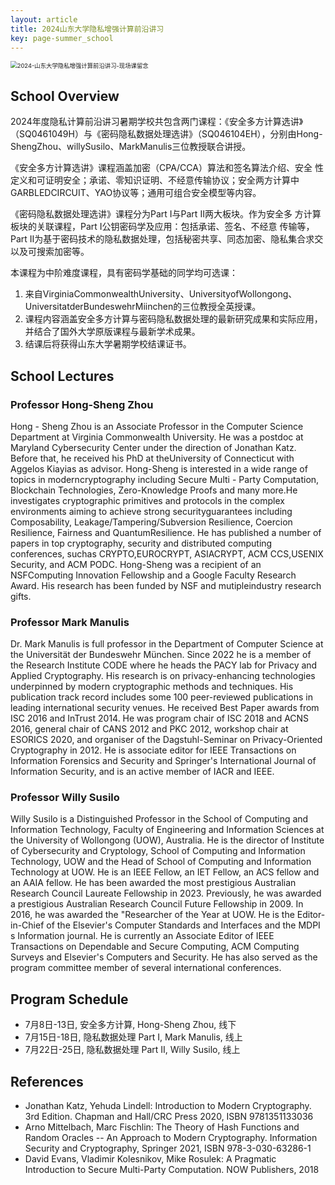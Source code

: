 ```yaml
---
layout: article
title: 2024山东大学隐私增强计算前沿讲习
key: page-summer_school
---
```


<!-- # 2024山东大学隐私增强计算前沿讲习 -->

<img src="./images/2024-山东大学隐私增强计算前沿讲习-现场课留念.png" alt="2024-山东大学隐私增强计算前沿讲习-现场课留念" style="zoom:67%;" />

## School Overview

2024年度隐私计算前沿讲习暑期学校共包含两门课程：《安全多方计算选讲》（SQ0461049H）与《密码隐私数据处理选讲》（SQ046104EH），分别由Hong-ShengZhou、willySusilo、MarkManulis三位教授联合讲授。

《安全多方计算选讲》课程涵盖加密（CPA/CCA）算法和签名算法介绍、安全 性定义和可证明安全；承诺、零知识证明、不经意传输协议；安全两方计算中GARBLEDCIRCUIT、YAO协议等；通用可组合安全模型等内容。

《密码隐私数据处理选讲》课程分为Part Ⅰ与Part Ⅱ两大板块。作为安全多 方计算板块的关联课程，Part Ⅰ公钥密码学及应用：包括承诺、签名、不经意 传输等，Part Ⅱ为基于密码技术的隐私数据处理，包括秘密共享、同态加密、隐私集合求交以及可搜索加密等。

本课程为中阶难度课程，具有密码学基础的同学均可选课：

1. 来自VirginiaCommonwealthUniversity、UniversityofWollongong、UniversitatderBundeswehrMiinchen的三位教授全英授课。
2. 课程内容涵盖安全多方计算与密码隐私数据处理的最新研究成果和实际应用，并结合了国外大学原版课程与最新学术成果。
3. 结课后将获得山东大学暑期学校结课证书。

## School Lectures

### Professor Hong-Sheng Zhou

Hong - Sheng Zhou is an Associate Professor in the Computer Science Department at Virginia Commonwealth University. He was a postdoc at Maryland Cybersecurity Center under the direction of Jonathan Katz. Before that, he received his PhD at theUniversity of Connecticut with Aggelos Kiayias as advisor. Hong-Sheng is interested in a wide range of topics in moderncryptography including Secure Multi - Party Computation, Blockchain Technologies, Zero-Knowledge Proofs and many more.He investigates cryptographic primitives and protocols in the complex environments aiming to achieve strong securityguarantees including Composability, Leakage/Tampering/Subversion Resilience, Coercion Resilience, Fairness and QuantumResilience. He has published a number of papers in top cryptography, security and distributed computing conferences, suchas CRYPTO,EUROCRYPT, ASIACRYPT, ACM CCS,USENIX Security, and ACM PODC. Hong-Sheng was a recipient of an NSFComputing Innovation Fellowship and a Google Faculty Research Award. His research has been funded by NSF and mutipleindustry research gifts.

### Professor Mark Manulis

Dr. Mark Manulis is full professor in the Department of Computer Science at the Universität der Bundeswehr München. Since 2022 he is a member of the Research Institute CODE where he heads the PACY lab for Privacy and Applied Cryptography. His research is on privacy-enhancing technologies underpinned by modern cryptographic methods and techniques. His publication track record includes some 100 peer-reviewed publications in leading international security venues. He received Best Paper awards from ISC 2016 and InTrust 2014. He was program chair of ISC 2018 and ACNS 2016, general chair of CANS 2012 and PKC 2012, workshop chair at ESORICS 2020, and organiser of the Dagstuhl-Seminar on Privacy-Oriented Cryptography in 2012. He is associate editor for IEEE Transactions on Information Forensics and Security and Springer's International Journal of Information Security, and is an active member of IACR and IEEE.

### Professor Willy Susilo

Willy Susilo is a Distinguished Professor in the School of Computing and Information Technology, Faculty of Engineering and Information Sciences at the University of Wollongong (UOW), Australia. He is the director of Institute of Cybersecurity and Cryptology, School of Computing and Information Technology, UOW and the Head of School of Computing and Information Technology at UOW. He is an IEEE Fellow, an IET Fellow, an ACS fellow and an AAIA fellow. He has been awarded the most prestigious Australian Research Council Laureate Fellowship in 2023. Previously, he was awarded a prestigious Australian Research Council Future Fellowship in 2009. In 2016, he was awarded the "Researcher of the Year at UOW. He is the Editor-in-Chief of the Elsevier's Computer Standards and Interfaces and the MDPI s Information journal. He is currently an Associate Editor of IEEE Transactions on Dependable and Secure Computing, ACM Computing Surveys and Elsevier's Computers and Security. He has also served as the program committee member of several international conferences.

## Program Schedule

- 7月8日-13日, 安全多方计算, Hong-Sheng Zhou, 线下
- 7月15日-18日, 隐私数据处理 Part I, Mark Manulis, 线上
- 7月22日-25日, 隐私数据处理 Part II, Willy Susilo, 线上

## References

* Jonathan Katz, Yehuda Lindell: Introduction to Modern Cryptography. 3rd Edition. Chapman and Hall/CRC Press 2020, ISBN 9781351133036
* Arno Mittelbach, Marc Fischlin: The Theory of Hash Functions and Random Oracles -- An Approach to Modern Cryptography. Information Security and Cryptography, Springer 2021, ISBN 978-3-030-63286-1
* David Evans, Vladimir Kolesnikov, Mike Rosulek: A Pragmatic Introduction to Secure Multi-Party Computation. NOW Publishers, 2018